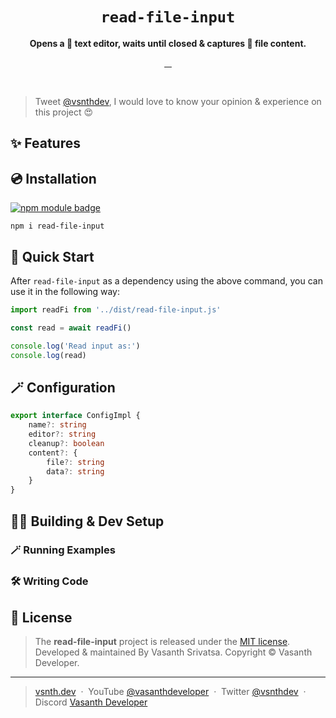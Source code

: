 <h1 align="center">
    <code>read-file-input</code>
</h1>
<p align="center"><strong>Opens a 📝 text editor, waits until closed & captures 🔬 file content.</strong></p>
<p align="center">
    <a target="_blank" rel="noopener" href="https://www.npmjs.com/package/read-file-input">
        <img src="https://img.shields.io/npm/v/read-file-input.svg?style=flat-square" alt="">
    </a>
    <a target="_blank" rel="noopener" href="https://www.npmjs.com/package/read-file-input?activeTab=versions">
        <img src="https://img.shields.io/npm/dm/read-file-input.svg?style=flat-square" alt="">
    </a>
    <a href="https://github.com/vsnthdev/read-file-input/issues">
        <img src="https://img.shields.io/github/issues/vsnthdev/read-file-input.svg?style=flat-square" alt="">
    </a>
    <a href="https://github.com/vsnthdev/read-file-input/commits/main">
        <img src="https://img.shields.io/github/last-commit/vsnthdev/read-file-input.svg?style=flat-square"
            alt="">
    </a>
</p>
<br>

> Tweet <a target="_blank" rel="noopener" href="https://vas.cx/twitter">@vsnthdev</a>, I would love to know your opinion & experience on this project 😍

## ✨ Features

## 💿 Installation

<a href="https://www.npmjs.com/package/read-file-input"><img src="https://nodei.co/npm/read-file-input.png?downloads=true&downloadRank=true&stars=true" alt="npm module badge"></a>
```
npm i read-file-input
```

## 🚀 Quick Start

After `read-file-input` as a dependency using the above command, you can use it in the following way:

```javascript
import readFi from '../dist/read-file-input.js'

const read = await readFi()

console.log('Read input as:')
console.log(read)

```

## 🪄 Configuration

```typescript
export interface ConfigImpl {
    name?: string
    editor?: string
    cleanup?: boolean
    content?: {
        file?: string
        data?: string
    }
}

```

## 🧑‍💻 Building & Dev Setup

### 🪄 Running Examples
### 🛠️ Writing Code

<!-- footer -->

## 📰 License
> The **read-file-input** project is released under the [MIT license](https://github.com/vsnthdev/read-file-input/blob/main/LICENSE.md). <br> Developed &amp; maintained By Vasanth Srivatsa. Copyright <!-- year--> © Vasanth Developer.
<hr>

> <a href="https://vsnth.dev" target="_blank" rel="noopener">vsnth.dev</a> &nbsp;&middot;&nbsp;
> YouTube <a href="https://vas.cx/videos" target="_blank" rel="noopener">@vasanthdeveloper</a> &nbsp;&middot;&nbsp;
> Twitter <a href="https://vas.cx/twitter" target="_blank" rel="noopener">@vsnthdev</a> &nbsp;&middot;&nbsp;
> Discord <a href="https://vas.cx/discord" target="_blank" rel="noopener">Vasanth Developer</a>
